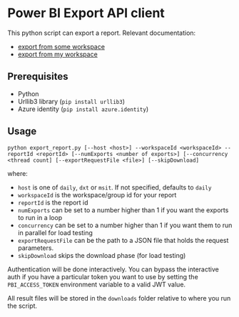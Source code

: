 # Power BI Export API client

This python script can export a report.
Relevant documentation: 
- [export from some workspace](https://learn.microsoft.com/en-us/rest/api/power-bi/reports/export-to-file-in-group)
- [export from my workspace](https://learn.microsoft.com/en-us/rest/api/power-bi/reports/export-to-file)

## Prerequisites

- Python
- Urllib3 library (`pip install urllib3`)
- Azure identity (`pip install azure.identity`)

## Usage

`python export_report.py [--host <host>] --workspaceId <workspaceId> --reportId <reportId> [--numExports <number of exports>] [--concurrency <thread count] [--exportRequestFile <file>] [--skipDownload]`

where:
- `host` is one of `daily`, `dxt` or `msit`. If not specified, defaults to `daily`
- `workspaceId` is the workspace/group id for your report
- `reportId` is the report id
- `numExports` can be set to a number higher than 1 if you want the exports to run in a loop
- `concurrency` can be set to a number higher than 1 if you want them to run in parallel for load testing
- `exportRequestFile` can be the path to a JSON file that holds the request parameters.
- `skipDownload` skips the download phase (for load testing)

Authentication will be done interactively. You can bypass the interactive auth if you have a particular
token you want to use by setting the `PBI_ACCESS_TOKEN` environment variable to a valid JWT
value. 

All result files will be stored in the `downloads` folder relative to where you run the script.
